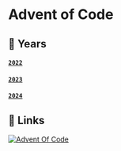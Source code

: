 # Advent of Code 

## 🌟 Years
#### [`2022`](2022/README.md)
#### [`2023`](2023/README.md)
#### [`2024`](2024/README.md)
## 🦌 Links
<div>
    <a href="https://www.adventofcode.com"><img src="https://img.shields.io/badge/Advent%20Of%20Code-8A2BE2?link=https%3A%2F%2Fadventofcode.com%2F" alt="Advent Of Code"></a>

</div>

